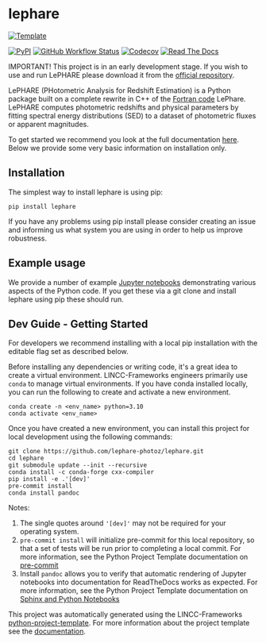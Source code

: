 # lephare

[![Template](https://img.shields.io/badge/Template-LINCC%20Frameworks%20Python%20Project%20Template-brightgreen)](https://lincc-ppt.readthedocs.io/en/latest/)

[![PyPI](https://img.shields.io/pypi/v/lephare?color=blue&logo=pypi&logoColor=white)](https://pypi.org/project/lephare/)
[![GitHub Workflow Status](https://img.shields.io/github/actions/workflow/status/lincc-frameworks/lephare/smoke-test.yml)](https://github.com/lephare-photoz/lephare/actions/workflows/smoke-test.yml)
[![Codecov](https://codecov.io/gh/lephare-photoz/lephare/branch/main/graph/badge.svg)](https://codecov.io/gh/lephare-photoz/lephare)
[![Read The Docs](https://img.shields.io/readthedocs/lephare)](https://lephare.readthedocs.io/)

IMPORTANT! This project is in an early development stage. If you wish to use and run LePHARE please download it from the [official repository](https://gitlab.lam.fr/Galaxies/LEPHARE/).

LePHARE (PHotometric Analysis for Redshift Estimation) is a Python package built on a complete rewrite in C++ of the [Fortran code](https://www.cfht.hawaii.edu/~arnouts/LEPHARE/acknowledgement.html) LePhare.
LePHARE computes photometric redshifts and physical parameters by fitting spectral energy distributions (SED) to a dataset of photometric fluxes or apparent magnitudes.

To get started we recommend you look at the full documentation [here](https://lephare.readthedocs.io/). Below we provide some very basic information on installation only. 

## Installation

The simplest way to install lephare is using pip:

```
pip install lephare
```

If you have any problems using pip install please consider creating an issue and informing us what system you are using in order to help us improve robustness.

## Example usage

We provide a number of example [Jupyter notebooks](docs/notebooks/) demonstrating various aspects of the Python code. If you get these via a git clone and install lephare using pip these should run.

## Dev Guide - Getting Started

For developers we recommend installing with a local pip installation with the editable flag set as described below.

Before installing any dependencies or writing code, it's a great idea to create a
virtual environment. LINCC-Frameworks engineers primarily use `conda` to manage virtual
environments. If you have conda installed locally, you can run the following to
create and activate a new environment.

```
conda create -n <env_name> python=3.10
conda activate <env_name>
```

Once you have created a new environment, you can install this project for local
development using the following commands:

```
git clone https://github.com/lephare-photoz/lephare.git
cd lephare
git submodule update --init --recursive
conda install -c conda-forge cxx-compiler
pip install -e .'[dev]'
pre-commit install
conda install pandoc
```

Notes:
1. The single quotes around `'[dev]'` may not be required for your operating system.
2. `pre-commit install` will initialize pre-commit for this local repository, so
   that a set of tests will be run prior to completing a local commit. For more
   information, see the Python Project Template documentation on 
   [pre-commit](https://lincc-ppt.readthedocs.io/en/latest/practices/precommit.html)
3. Install `pandoc` allows you to verify that automatic rendering of Jupyter notebooks
   into documentation for ReadTheDocs works as expected. For more information, see
   the Python Project Template documentation on
   [Sphinx and Python Notebooks](https://lincc-ppt.readthedocs.io/en/latest/practices/sphinx.html#python-notebooks)


This project was automatically generated using the LINCC-Frameworks 
[python-project-template](https://github.com/lincc-frameworks/python-project-template).
For more information about the project template see the 
[documentation](https://lincc-ppt.readthedocs.io/en/latest/).
